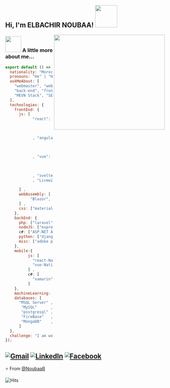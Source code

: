 <h2> Hi, I'm ELBACHIR NOUBAA! <img src="https://media.giphy.com/media/IfsByYYHyNlnINT46g/giphy.gif" width="70"></h2>
<img align='right' src="https://user-images.githubusercontent.com/35571958/87239980-b3130b00-c432-11ea-9571-24c85defd75a.png" width="350" height = "300">

### <img src="https://media.giphy.com/media/VgCDAzcKvsR6OM0uWg/giphy.gif" width="50"> A little more about me...  

```js
export default () => ({
  nationality: "Moroccan",
  pronouns: "He" | "Him",
  askMeAbout: [
    "webmaster", "webdev", "horizontal/vertical scaling",
    "back-end", "front-end", "MERN stack",
    "MEVN Stack", "SEO naturel" ,"load balancer"
  ],
  technologies: {
    frontEnd: {
      js: [
            "react": {
                          "SSR" : ["Next.js"] ,
                          "state management system" : ["Redux"]
                     }
            , "angular": {
                          "SSR" : ["Gatsby.js"] ,
                          "state management system" : ["NGRX"]
                         }
            , "vue": {
                          "SSR" : ["Nuxt.js"] ,
                          "state management system" : ["VueX"]
                     }
            , "svelte"
            , "Livewire"
            
      ] ,
      webAssembly: [
           "Blazor",
      ] ,
      css: ["materialize", "bootstrap", "vuetify"]
    },
    backEnd: {
      php: ["laravel", "symfony"] ,
      nodeJS: ["express", "adonis", "nest"] ,
      c#: ["ASP.NET API/MVC"] ,
      python: ["django", "OpenCv"] ,
      misc: ["adobe premiere pro", "linux"]
    },
    mobile:{
          js: [
            "react-Native",
            "vue-Native
          ] ,
          c#: [
            "xamarin"
          ]
    },
    machineLearning: ["tensorflow", "keras"],
    databases: [
      "MSQL Server" ,
       "MySQL"      ,
       "postgresql" ,
       "FireBase"   ,
       "MongoDB"    ,
      ]
  },
  challenge: "I am working hard to make something epic"
});
```

<a href="mailto:bachirnoubaa117@gmail.com"><img src="https://img.shields.io/badge/-Gmail-c14438?style=flat-square&logo=Gmail&logoColor=white&link=mailto:bachirnoubaa117@gmail.com" alt="Gmail"></a>
<a href="https://www.linkedin.com/in/bachir-noubaa/?originalSubdomain=in"><img src="https://img.shields.io/badge/LinkedIn-%230077B5.svg?&style=flat-square&logo=linkedin&logoColor=white" alt="LinkedIn"></a>
<a href="https://www.facebook.com/Dunkelheit.669"><img src="https://img.shields.io/badge/Facebook-%231877F2.svg?&style=flat-square&logo=facebook&logoColor=white" alt="Facebook"></a></div>
---

⭐️ From [@NoubaaB](https://github.com/NoubaaB)

![Hits](https://hitcounter.pythonanywhere.com/count/tag.svg?url=https://github.com/NoubaaB/NoubaaB)

